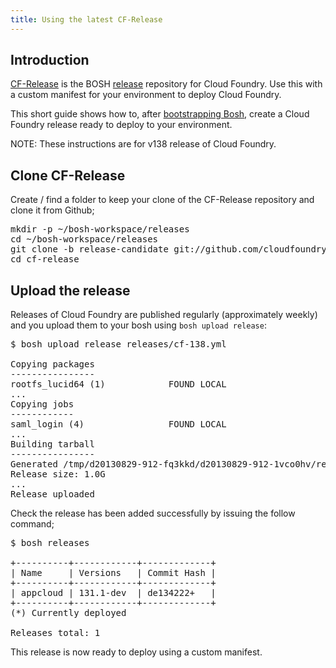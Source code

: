 ```yaml
---
title: Using the latest CF-Release
---
```


## <a id='intro'></a> Introduction ##

[CF-Release](https://github.com/cloudfoundry/cf-release) is the BOSH [release](/docs/running/bosh/reference#bosh-release) repository for Cloud Foundry. Use this with a custom manifest for your environment to deploy Cloud Foundry. 

This short guide shows how to, after [bootstrapping Bosh](/docs/running/deploying-cf/), create a Cloud Foundry release ready to deploy to your environment. 

NOTE: These instructions are for v138 release of Cloud Foundry.

## <a id='clone'></a> Clone CF-Release ##

Create / find a folder to keep your clone of the CF-Release repository and clone it from Github;

<pre class="terminal">
mkdir -p ~/bosh-workspace/releases
cd ~/bosh-workspace/releases
git clone -b release-candidate git://github.com/cloudfoundry/cf-release.git
cd cf-release
</pre>

## <a id='upload-the-release'></a> Upload the release ##

Releases of Cloud Foundry are published regularly (approximately weekly) and you upload them to your bosh using `bosh upload release`:

<pre class="terminal">
$ bosh upload release releases/cf-138.yml

Copying packages
----------------
rootfs_lucid64 (1)            FOUND LOCAL
...
Copying jobs
------------
saml_login (4)                FOUND LOCAL
...
Building tarball
----------------
Generated /tmp/d20130829-912-fq3kkd/d20130829-912-1vco0hv/release.tgz
Release size: 1.0G
...
Release uploaded
</pre>

Check the release has been added successfully by issuing the follow command;

<pre class="terminal">
$ bosh releases

+----------+------------+-------------+
| Name     | Versions   | Commit Hash |
+----------+------------+-------------+
| appcloud | 131.1-dev  | de134222+   |
+----------+------------+-------------+
(*) Currently deployed

Releases total: 1
</pre>

This release is now ready to deploy using a custom manifest.